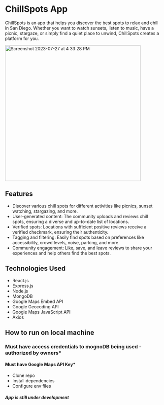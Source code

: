 # ChillSpots App

ChillSpots is an app that helps you discover the best spots to relax and chill in San Diego. Whether you want to watch sunsets, listen to music, have a picnic, stargaze, or simply find a quiet place to unwind, ChillSpots creates a platform for you.


<img width="440" alt="Screenshot 2023-07-27 at 4 33 28 PM" src="https://github.com/franky-cast/Running-Locations-App/assets/113398924/67603e4e-00a2-4702-885a-5166ce05f2cf">


## Features

- Discover various chill spots for different activities like picnics, sunset watching, stargazing, and more.
- User-generated content: The community uploads and reviews chill spots, ensuring a diverse and up-to-date list of locations.
- Verified spots: Locations with sufficient positive reviews receive a verified checkmark, ensuring their authenticity.
- Tagging and filtering: Easily find spots based on preferences like accessibility, crowd levels, noise, parking, and more.
- Community engagement: Like, save, and leave reviews to share your experiences and help others find the best spots.


## Technologies Used

- React.js
- Express.js
- Node.js
- MongoDB
- Google Maps Embed API
- Google Geocoding API
- Google Maps JavaScript API
- Axios


## How to run on local machine
### Must have access credentials to mognoDB being used - authorized by owners*
#### Must have Google Maps API Key*
- Clone repo
- Install dependencies
- Configure env files




##### App is still under development
